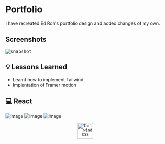 # Portfolio

I have recreated Ed Roh's portfolio design and added changes of my own.

## Screenshots

<kbd>
<img src="https://res.cloudinary.com/djxzl8ay2/image/upload/v1673451838/JT/Screenshot_2023-01-11_at_4.41.26_PM_qudkjt.png" alt="snapshot">
</kbd>


## 💡 Lessons Learned

- Learnt how to implement Tailwind
- Implentation of Framer motion

## 💻 React

![image](https://img.shields.io/badge/React-20232A?style=for-the-badge&logo=react&logoColor=61DAFB)
![image](https://img.shields.io/badge/JavaScript-F7DF1E?style=for-the-badge&logo=javascript&logoColor=black)
![image](https://img.shields.io/badge/HTML5-E34F26?style=for-the-badge&logo=html5&logoColor=white)
<div align="center">
	<code><img height="50" src="https://user-images.githubusercontent.com/25181517/202896760-337261ed-ee92-4979-84c4-d4b829c7355d.png" alt="Tailwind CSS" title="Tailwind CSS" /></code>
</div>


